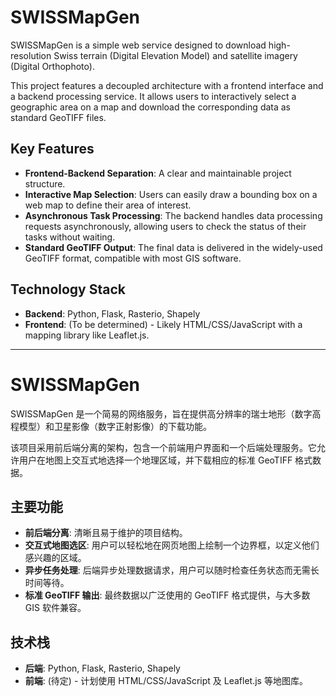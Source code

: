 # SWISSMapGen

SWISSMapGen is a simple web service designed to download high-resolution Swiss terrain (Digital Elevation Model) and satellite imagery (Digital Orthophoto).

This project features a decoupled architecture with a frontend interface and a backend processing service. It allows users to interactively select a geographic area on a map and download the corresponding data as standard GeoTIFF files.

## Key Features

- **Frontend-Backend Separation**: A clear and maintainable project structure.
- **Interactive Map Selection**: Users can easily draw a bounding box on a web map to define their area of interest.
- **Asynchronous Task Processing**: The backend handles data processing requests asynchronously, allowing users to check the status of their tasks without waiting.
- **Standard GeoTIFF Output**: The final data is delivered in the widely-used GeoTIFF format, compatible with most GIS software.

## Technology Stack

- **Backend**: Python, Flask, Rasterio, Shapely
- **Frontend**: (To be determined) - Likely HTML/CSS/JavaScript with a mapping library like Leaflet.js.

---

# SWISSMapGen

SWISSMapGen 是一个简易的网络服务，旨在提供高分辨率的瑞士地形（数字高程模型）和卫星影像（数字正射影像）的下载功能。

该项目采用前后端分离的架构，包含一个前端用户界面和一个后端处理服务。它允许用户在地图上交互式地选择一个地理区域，并下载相应的标准 GeoTIFF 格式数据。

## 主要功能

- **前后端分离**: 清晰且易于维护的项目结构。
- **交互式地图选区**: 用户可以轻松地在网页地图上绘制一个边界框，以定义他们感兴趣的区域。
- **异步任务处理**: 后端异步处理数据请求，用户可以随时检查任务状态而无需长时间等待。
- **标准 GeoTIFF 输出**: 最终数据以广泛使用的 GeoTIFF 格式提供，与大多数 GIS 软件兼容。

## 技术栈

- **后端**: Python, Flask, Rasterio, Shapely
- **前端**: (待定) - 计划使用 HTML/CSS/JavaScript 及 Leaflet.js 等地图库。